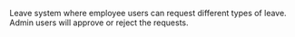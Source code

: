 Leave system where employee users can request different types of leave. Admin users will approve or reject the requests.
